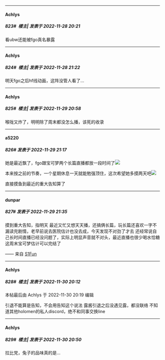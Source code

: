 

*****

####  Achlys  
##### 823#         楼主| 发表于 2022-11-28 20:21

看ubw还能被fgo真名暴露



*****

####  Achlys  
##### 824#         楼主| 发表于 2022-11-28 21:22

明天fgo之后hf线动画，这阵没管人看了...



*****

####  Achlys  
##### 825#         楼主| 发表于 2022-11-29 20:58

喉咙又炸了，明明除了周末都没怎么播，该死的收录



*****

####  a5220  
##### 826#       发表于 2022-11-29 21:17

她是最近飘了，fgo跟宝可梦两个长篇直播都放一段时间了<img src="https://static.saraba1st.com/image/smiley/face2017/004.gif" referrerpolicy="no-referrer">

本来按之前的节奏，一个星期休息一天就能勉强顶住，这次希望她多摸两天吧<img src="https://static.saraba1st.com/image/smiley/face2017/125.png" referrerpolicy="no-referrer">

直接摸鱼到最近的重大告知算了



*****

####  dunpar  
##### 827#       发表于 2022-11-29 21:35

摸到重大告知，指明天
最近又忙又想天天播，还搞俩长篇，玩长篇还喜欢一字不漏读完剧情，老早前说去医院估计也没去成，今天发现不对劲了才去
还经常说自己长时间直播已经没问题了，实际上明显声音就不对头，最近直播也很少喝水恰糖
这周末宝可梦估计可以完结了

—— 来自 [S1Fun](https://s1fun.koalcat.com)



*****

####  Achlys  
##### 828#         楼主| 发表于 2022-11-30 20:12

 本帖最后由 Achlys 于 2022-11-30 20:19 编辑 

引退不能算是告知，不会用告知这个说法
露酱引退之后没遇见露，都没联络
不知道其他holomen的私人discord，绝不和同事交换line



*****

####  Achlys  
##### 829#         楼主| 发表于 2022-11-30 20:50

拉比党，兔子的品味真的是...

